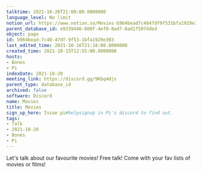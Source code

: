 ```yaml
---
talktime: 2021-10-20T21:00:00.0000000
language_level: No limit
notion_url: https://www.notion.so/Movies-b964bead7c4047df9f531bfa1929e303
parent_database_id: e9339446-880f-4ef0-8ad7-8ad1f507dded
object: page
id: b964bead-7c40-47df-9f53-1bfa1929e303
last_edited_time: 2021-10-16T21:18:00.0000000
created_time: 2021-10-15T12:55:00.0000000
hosts:
- Bones
- Pi
indexDate: 2021-10-20
meeting_link: https://discord.gg/9Kbq4djs
parent_type: database_id
archived: false
software: Discord
name: Movies
title: Movies
sign_up_here: Issue pi#helpsignup in Pi's discord to find out.
tags:
- Talk
- 2021-10-20
- Bones
- Pi
---
```


Let's talk about our favourite movies!
Free talk! Come with your fav lists of movies or films!


